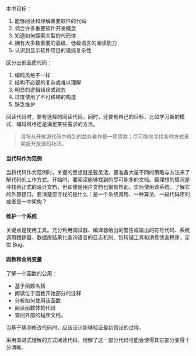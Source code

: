 本书目标：
1. 能够阅读和理解重要软件的代码
2. 领会许多重要软件开发概念
3. 知道如何探索大型的代码体
4. 拥有大多数重要的高级、低级语言的阅读能力
5. 认识到显示软件项目的错综复杂性


区分出低品质代码：
1. 编码风格不一样
2. 结构不必要的复杂或难以理解
3. 明显的逻辑错误或疏忽
4. 过度使用了不可移植的构造
5. 缺乏维护

阅读代码时，要有选择的阅读代码。同时，还要有自己的目标，比如学习新的模式、编码风格还是满足某些需求的方法。

> 请将从开放源代码中得到的益处看作是一项贷款；尽可能地寻找各种方式来回报开放源码社团。

#### 当代码作为范例

当将代码作为范例时，关键的思想就是要灵活。要准备大量不同的策略与方法来了解代码的工作方式。开始时，要阅读能够找到的尽可能多的文档。最理想的情况是寻找到正式的设计文档，但即使是用户文档也很有帮助。实际使用该系统。了解它的外部接口。要清楚您寻找的是什么：是一个系统调用、一种算法、一段代码序列或者是一中架构？

#### 维护一个系统

关键点是使用工具。充分利用调试器、编译器给出的警告或输出的符号代码、系统调用跟踪器、数据库结果化查询语言的日志机制、包转储工具和消息侦查程序，定位 Bug。

#### 函数和全局变量

了解一个函数的公用：

- 基于函数名猜
- 阅读位于函数开始部分的注释
- 分析如何使用该函数
- 阅读函数体的代码
- 查阅外部的程序文档。

当基于猜测修改代码时，应该设计能够验证最初假设的过程。

采用渐进式理解的方式阅读代码，理解了这一部分代码可能会使得其它部分变得十分清晰。